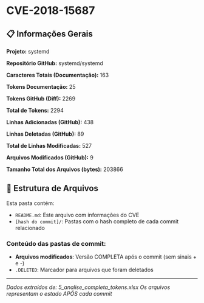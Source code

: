 # CVE-2018-15687

## 📋 Informações Gerais

**Projeto:** systemd

**Repositório GitHub:** systemd/systemd

**Caracteres Totais (Documentação):** 163

**Tokens Documentação:** 25

**Tokens GitHub (Diff):** 2269

**Total de Tokens:** 2294

**Linhas Adicionadas (GitHub):** 438

**Linhas Deletadas (GitHub):** 89

**Total de Linhas Modificadas:** 527

**Arquivos Modificados (GitHub):** 9

**Tamanho Total dos Arquivos (bytes):** 203866


## 📁 Estrutura de Arquivos

Esta pasta contém:

- `README.md`: Este arquivo com informações do CVE
- `[hash do commit]/`: Pastas com o hash completo de cada commit relacionado

### Conteúdo das pastas de commit:

- **Arquivos modificados**: Versão COMPLETA após o commit (sem sinais + e -)
- `.DELETED`: Marcador para arquivos que foram deletados

---

*Dados extraídos de: 5_analise_completa_tokens.xlsx*
*Os arquivos representam o estado APÓS cada commit*
